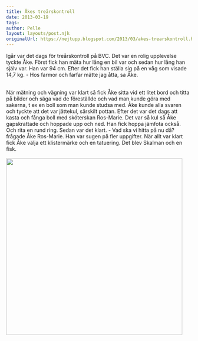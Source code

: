 ```yaml
---
title: Åkes treårskontroll
date: 2013-03-19
tags: 	
author: Pelle
layout: layouts/post.njk
originalUrl: https://nejtupp.blogspot.com/2013/03/akes-trearskontroll.html
---
```


Igår var det dags för treårskontroll på BVC. Det var en rolig upplevelse tyckte Åke. Först fick han mäta hur lång en bil var och sedan hur lång han själv var. Han var 94 cm. Efter det fick han ställa sig på en våg som visade 14,7 kg. - Hos farmor och farfar mätte jag åtta, sa Åke.<br><div class="separator" style="clear: both; text-align: center;"><br></div>När mätning och vägning var klart så fick Åke sitta vid ett litet bord och titta på bilder och säga vad de föreställde och vad man kunde göra med sakerna, t ex en boll som man kunde studsa med. Åke kunde alla svaren och tyckte att det var jättekul, särskilt pottan. Efter det var det dags att kasta och fånga boll med sköterskan Ros-Marie. Det var så kul så Åke gapskrattade och hoppade upp och ned. Han fick hoppa jämfota också. Och rita en rund ring. Sedan var det klart. - Vad ska vi hitta på nu då? frågade Åke Ros-Marie. Han var sugen på fler uppgifter. När allt var klart fick Åke välja ett klistermärke och en tatuering. Det blev Skalman och en fisk.<br><br><img src="../../../../img/IMG_1283.JPG" height="478">
